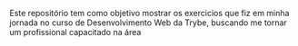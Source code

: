 Este repositório tem como objetivo mostrar os exercicios que fiz em minha jornada no curso de Desenvolvimento Web da Trybe, buscando me tornar um profissional capacitado na área
